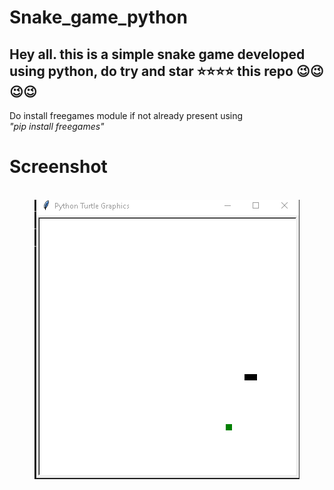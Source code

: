 # Snake_game_python


## Hey all. this is a simple snake game developed using python, do try and star  ⭐⭐⭐⭐ this repo 😉😉😉😉


Do install freegames module if not already present
using 
<br>
<i>"pip install freegames"</i>

# Screenshot
<br>
<center><img src="sn.png"/></center>




